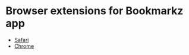 # Browser extensions for Bookmarkz app

* [Safari](https://github.com/mrahmiao/BookmarkzBrowserExtensions/raw/master/Safari/Bookmarkz.safariextz)
* [Chrome](https://chrome.google.com/webstore/detail/bookmarkz-a-simple-bookma/dchlbgcdbgdmclmmbjflddfbndgjjkha)
